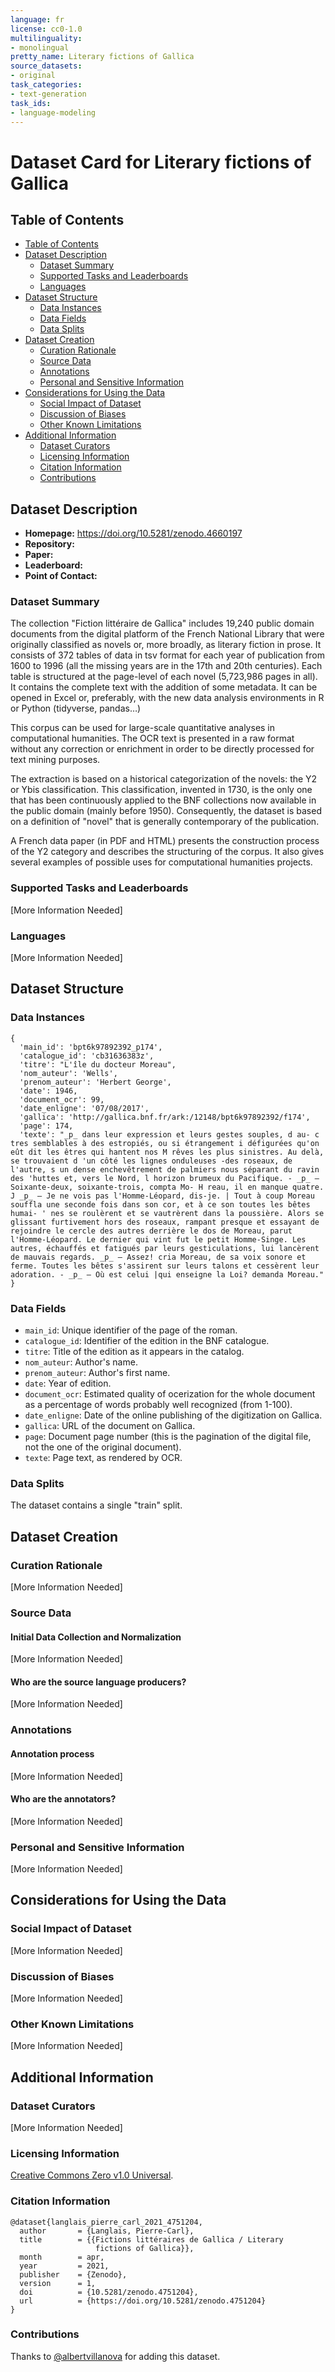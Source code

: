 ```yaml
---
language: fr
license: cc0-1.0
multilinguality:
- monolingual
pretty_name: Literary fictions of Gallica
source_datasets:
- original
task_categories:
- text-generation
task_ids:
- language-modeling
---
```


# Dataset Card for Literary fictions of Gallica

## Table of Contents
- [Table of Contents](#table-of-contents)
- [Dataset Description](#dataset-description)
  - [Dataset Summary](#dataset-summary)
  - [Supported Tasks and Leaderboards](#supported-tasks-and-leaderboards)
  - [Languages](#languages)
- [Dataset Structure](#dataset-structure)
  - [Data Instances](#data-instances)
  - [Data Fields](#data-fields)
  - [Data Splits](#data-splits)
- [Dataset Creation](#dataset-creation)
  - [Curation Rationale](#curation-rationale)
  - [Source Data](#source-data)
  - [Annotations](#annotations)
  - [Personal and Sensitive Information](#personal-and-sensitive-information)
- [Considerations for Using the Data](#considerations-for-using-the-data)
  - [Social Impact of Dataset](#social-impact-of-dataset)
  - [Discussion of Biases](#discussion-of-biases)
  - [Other Known Limitations](#other-known-limitations)
- [Additional Information](#additional-information)
  - [Dataset Curators](#dataset-curators)
  - [Licensing Information](#licensing-information)
  - [Citation Information](#citation-information)
  - [Contributions](#contributions)

## Dataset Description

- **Homepage:** https://doi.org/10.5281/zenodo.4660197
- **Repository:**
- **Paper:**
- **Leaderboard:**
- **Point of Contact:**

### Dataset Summary

The collection "Fiction littéraire de Gallica" includes 19,240 public domain documents from the digital platform of the French National Library that were originally classified as novels or, more broadly, as literary fiction in prose. It consists of 372 tables of data in tsv format for each year of publication from 1600 to 1996 (all the missing years are in the 17th and 20th centuries). Each table is structured at the page-level of each novel (5,723,986 pages in all). It contains the complete text with the addition of some metadata. It can be opened in Excel or, preferably, with the new data analysis environments in R or Python (tidyverse, pandas…)

This corpus can be used for large-scale quantitative analyses in computational humanities. The OCR text is presented in a raw format without any correction or enrichment in order to be directly processed for text mining purposes.

The extraction is based on a historical categorization of the novels: the Y2 or Ybis classification. This classification, invented in 1730, is the only one that has been continuously applied to the BNF collections now available in the public domain (mainly before 1950). Consequently, the dataset is based on a definition of "novel" that is generally contemporary of the publication.

A French data paper (in PDF and HTML) presents the construction process of the Y2 category and describes the structuring of the corpus. It also gives several examples of possible uses for computational humanities projects.

### Supported Tasks and Leaderboards

[More Information Needed]

### Languages

[More Information Needed]

## Dataset Structure

### Data Instances

```
{
  'main_id': 'bpt6k97892392_p174',
  'catalogue_id': 'cb31636383z',
  'titre': "L'île du docteur Moreau",
  'nom_auteur': 'Wells',
  'prenom_auteur': 'Herbert George',
  'date': 1946,
  'document_ocr': 99,
  'date_enligne': '07/08/2017',
  'gallica': 'http://gallica.bnf.fr/ark:/12148/bpt6k97892392/f174',
  'page': 174,
  'texte': "_p_ dans leur expression et leurs gestes souples, d au- c tres semblables à des estropiés, ou si étrangement i défigurées qu'on eût dit les êtres qui hantent nos M rêves les plus sinistres. Au delà, se trouvaient d 'un côté les lignes onduleuses -des roseaux, de l'autre, s un dense enchevêtrement de palmiers nous séparant du ravin des 'huttes et, vers le Nord, l horizon brumeux du Pacifique. - _p_ — Soixante-deux, soixante-trois, compta Mo- H reau, il en manque quatre. J _p_ — Je ne vois pas l'Homme-Léopard, dis-je. | Tout à coup Moreau souffla une seconde fois dans son cor, et à ce son toutes les bêtes humai- ' nes se roulèrent et se vautrèrent dans la poussière. Alors se glissant furtivement hors des roseaux, rampant presque et essayant de rejoindre le cercle des autres derrière le dos de Moreau, parut l'Homme-Léopard. Le dernier qui vint fut le petit Homme-Singe. Les autres, échauffés et fatigués par leurs gesticulations, lui lancèrent de mauvais regards. _p_ — Assez! cria Moreau, de sa voix sonore et ferme. Toutes les bêtes s'assirent sur leurs talons et cessèrent leur adoration. - _p_ — Où est celui |qui enseigne la Loi? demanda Moreau."
}
```

### Data Fields

- `main_id`: Unique identifier of the page of the roman.
- `catalogue_id`: Identifier of the edition in the BNF catalogue.
- `titre`: Title of the edition as it appears in the catalog.
- `nom_auteur`: Author's name.
- `prenom_auteur`: Author's first name.
- `date`: Year of edition.
- `document_ocr`: Estimated quality of ocerization for the whole document as a percentage of words probably well recognized (from 1-100).
- `date_enligne`: Date of the online publishing of the digitization on Gallica.
- `gallica`: URL of the document on Gallica.
- `page`: Document page number (this is the pagination of the digital file, not the one of the original document).
- `texte`: Page text, as rendered by OCR.

### Data Splits

The dataset contains a single "train" split.

## Dataset Creation

### Curation Rationale

[More Information Needed]

### Source Data

#### Initial Data Collection and Normalization

[More Information Needed]

#### Who are the source language producers?

[More Information Needed]

### Annotations

#### Annotation process

[More Information Needed]

#### Who are the annotators?

[More Information Needed]

### Personal and Sensitive Information

[More Information Needed]

## Considerations for Using the Data

### Social Impact of Dataset

[More Information Needed]

### Discussion of Biases

[More Information Needed]

### Other Known Limitations

[More Information Needed]

## Additional Information

### Dataset Curators

[More Information Needed]

### Licensing Information

[Creative Commons Zero v1.0 Universal](https://creativecommons.org/publicdomain/zero/1.0/legalcode).

### Citation Information

```
@dataset{langlais_pierre_carl_2021_4751204,
  author       = {Langlais, Pierre-Carl},
  title        = {{Fictions littéraires de Gallica / Literary 
                   fictions of Gallica}},
  month        = apr,
  year         = 2021,
  publisher    = {Zenodo},
  version      = 1,
  doi          = {10.5281/zenodo.4751204},
  url          = {https://doi.org/10.5281/zenodo.4751204}
}
```

### Contributions

Thanks to [@albertvillanova](https://github.com/albertvillanova) for adding this dataset.
